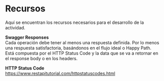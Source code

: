 # Recursos

Aquí se encuentran los recursos necesarios para el desarrollo de la actividad.

**Swagger Responses**  
Cada operación debe tener al menos una respuesta definida. Por lo menos una respuesta satisfactoria, basándonos en el flujo ideal o Happy Path.  
Está compuesta por el HTTP Status Code y la data que se va a retornar en el response body o en los headers.  

**HTTP Status Code**  
https://www.restapitutorial.com/httpstatuscodes.html

